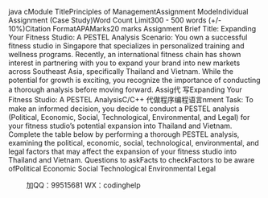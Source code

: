 java cModule TitlePrinciples of ManagementAssignment   ModeIndividual Assignment (Case Study)Word Count   Limit300 -   500 words   (+/-   10%)Citation   FormatAPAMarks20   marks
Assignment Brief
Title:   Expanding Your   Fitness Studio: A   PESTEL Analysis   Scenario:
You own a successful fitness studio   in   Singapore   that   specializes   in   personalized   training   and   wellness programs.   Recently, an   international fitness chain   has shown   interest   in   partnering with you   to   expand   your   brand   into   new   markets across Southeast Asia, specifically Thailand and   Vietnam.   While   the potential for growth   is exciting, you   recognize the   importance of   conducting   a   thorough   analysis   before   moving forward.
Assig代 写Expanding Your Fitness Studio: A PESTEL AnalysisC/C++
代做程序编程语言nment Task:
To   make an   informed decision, you decide to   conduct   a   PESTEL   analysis   (Political,   Economic,   Social,   Technological,   Environmental, and   Legal) for your fitness studio’s   potential expansion   into   Thailand   and   Vietnam.
Complete the table   below   by   performing a thorough   PESTEL analysis, examining   the   political,   economic,   social, technological, environmental, and   legal factors that   may affect the   expansion   of   your   fitness studio   into Thailand and Vietnam.   Questions to   askFacts to   checkFactors to   be aware   ofPolitical         Economic         Social         Technological         Environmental         Legal         
   
   
   

         
加QQ：99515681  WX：codinghelp
